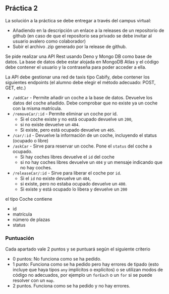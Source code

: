 ## Práctica 2

La solución a la práctica se debe entregar a través del campus virtual:
  * Añadiendo en la descripción un enlace a la releases de un repositorio de github (en caso de que el repositorio sea privado se debe invitar al usuario avalero como colaborador)
  * Subir el archivo .zip generado por la release de github.

Se pide realizar una API Rest usando Deno y Mongo DB como base de datos.
La base de datos debe estar alojada en MongoDB Atlas y el código debe contener el usuario y la contraseña para poder acceder a ella.

La API debe gestionar una red de taxis tipo Cabify, debe contener los siguientes endpoints (el alumno debe elegir el método adecuado: POST, GET, etc.)

  * `/addCar` - Permite añadir un coche a la base de datos. Devuelve los datos del coche añadido. Debe comprobar que no existe ya un coche con la misma matrícula.
  * `/removeCar/:id` - Permite eliminar un coche por id. 
    - Si el coche existe y no está ocupado devuelve un `200`, 
    - si no existe devuelve un `404`. 
    - Si existe, pero está ocupado devuelve un `405`.
  * `/car/:id` - Devuelve la información de un coche, incluyendo el status (ocupado o libre)
  * `/askCar` - Sirve para reservar un coche. Pone el `status` del coche a ocupado.
    - Si hay coches libres devuelve el `id` del coche
    - si no hay coches libres devuelve un `404` y un mensaje indicando que no hay coches. 
  * `/releaseCar/:id` - Sirve para liberar el coche por `id`. 
    - Si el `id` no existe devuelve un `404`, 
    - si existe, pero no estaba ocupado devuelve un `400`. 
    - Si existe y está ocupado lo libera y devuelve un `200`

el tipo Coche contiene
 - id
 - matrícula
 - número de plazas
 - status

### Puntuación

Cada apartado vale 2 puntos y se puntuará según el siguiente criterio
 - 0 puntos: No funciona como se ha pedido.
 - 1 punto: Funciona como se ha pedido pero hay errores de tipado (esto incluye que haya tipos `any` implícitos o explícitos) o se utilizan modos de código no adecuados, por ejemplo un `forEach` o un `for` si se puede resolver con un `map`.
 - 2 puntos. Funciona como se ha pedido y no hay errores.